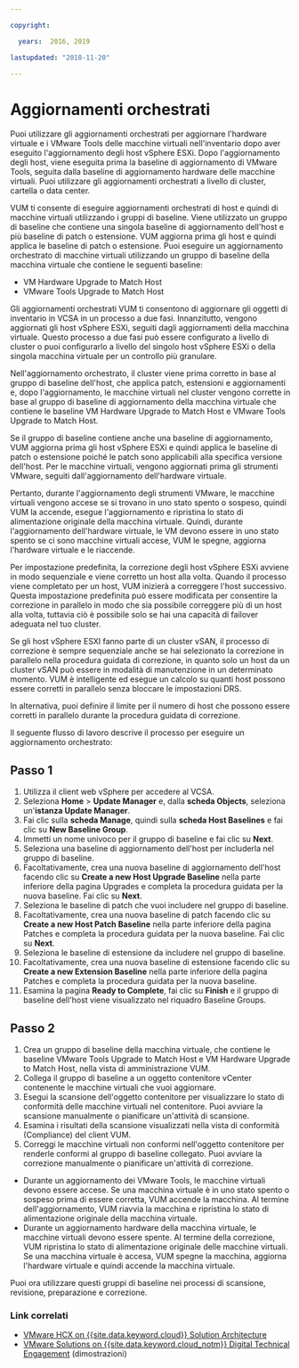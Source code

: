 ```yaml
---

copyright:

  years:  2016, 2019

lastupdated: "2018-11-20"

---
```


#	Aggiornamenti orchestrati

Puoi utilizzare gli aggiornamenti orchestrati per aggiornare l'hardware virtuale e i VMware Tools delle macchine virtuali nell'inventario dopo aver eseguito l'aggiornamento degli host vSphere ESXi. Dopo l'aggiornamento degli host, viene eseguita prima la baseline di aggiornamento di VMware Tools, seguita dalla baseline di aggiornamento hardware delle macchine virtuali. Puoi utilizzare gli aggiornamenti orchestrati a livello di cluster, cartella o data center.

VUM ti consente di eseguire aggiornamenti orchestrati di host e quindi di macchine virtuali utilizzando i gruppi di baseline. Viene utilizzato un gruppo di baseline che contiene una singola baseline di aggiornamento dell'host e più baseline di patch o estensione. VUM aggiorna prima gli host e quindi applica le baseline di patch o estensione. Puoi eseguire un aggiornamento orchestrato di macchine virtuali utilizzando un gruppo di baseline della macchina virtuale che contiene le seguenti baseline:
* VM Hardware Upgrade to Match Host
* VMware Tools Upgrade to Match Host

Gli aggiornamenti orchestrati VUM ti consentono di aggiornare gli oggetti di inventario in VCSA in un processo a due fasi. Innanzitutto, vengono aggiornati gli host vSphere ESXi, seguiti dagli aggiornamenti della macchina virtuale. Questo processo a due fasi può essere configurato a livello di cluster o puoi configurarlo a livello del singolo host vSphere ESXi o della singola macchina virtuale per un controllo più granulare.

Nell'aggiornamento orchestrato, il cluster viene prima corretto in base al gruppo di baseline dell'host, che applica patch, estensioni e aggiornamenti e, dopo l'aggiornamento, le macchine virtuali nel cluster vengono corrette in base al gruppo di baseline di aggiornamento della macchina virtuale che contiene le baseline VM Hardware Upgrade to Match Host e VMware Tools Upgrade to Match Host.

Se il gruppo di baseline contiene anche una baseline di aggiornamento, VUM aggiorna prima gli host vSphere ESXi e quindi applica le baseline di patch o estensione poiché le patch sono applicabili alla specifica versione dell'host. Per le macchine virtuali, vengono aggiornati prima gli strumenti VMware, seguiti dall'aggiornamento dell'hardware virtuale.

Pertanto, durante l'aggiornamento degli strumenti VMware, le macchine virtuali vengono accese se si trovano in uno stato spento o sospeso, quindi VUM la accende, esegue l'aggiornamento e ripristina lo stato di alimentazione originale della macchina virtuale. Quindi, durante l'aggiornamento dell'hardware virtuale, le VM devono essere in uno stato spento se ci sono macchine virtuali accese, VUM le spegne, aggiorna l'hardware virtuale e le riaccende.

Per impostazione predefinita, la correzione degli host vSphere ESXi avviene in modo sequenziale e viene corretto un host alla volta. Quando il processo viene completato per un host, VUM inizierà a correggere l'host successivo. Questa impostazione predefinita può essere modificata per consentire la correzione in parallelo in modo che sia possibile correggere più di un host alla volta, tuttavia ciò è possibile solo se hai una capacità di failover adeguata nel tuo cluster.

Se gli host vSphere ESXI fanno parte di un cluster vSAN, il processo di correzione è sempre sequenziale anche se hai selezionato la correzione in parallelo nella procedura guidata di correzione, in quanto solo un host da un cluster vSAN può essere in modalità di manutenzione in un determinato momento. VUM è intelligente ed esegue un calcolo su quanti host possono essere corretti in parallelo senza bloccare le impostazioni DRS.

In alternativa, puoi definire il limite per il numero di host che possono essere corretti in parallelo durante la procedura guidata di correzione.

Il seguente flusso di lavoro descrive il processo per eseguire un aggiornamento orchestrato:

## Passo 1

1. Utilizza il client web vSphere per accedere al VCSA.
2. Seleziona **Home** > **Update Manager** e, dalla **scheda Objects**, seleziona un'**istanza Update Manager**.
3. Fai clic sulla **scheda Manage**, quindi sulla **scheda Host Baselines** e fai clic su **New Baseline Group**.
4. Immetti un nome univoco per il gruppo di baseline e fai clic su **Next**.
5. Seleziona una baseline di aggiornamento dell'host per includerla nel gruppo di baseline.
6. Facoltativamente, crea una nuova baseline di aggiornamento dell'host facendo clic su **Create a new Host Upgrade Baseline** nella parte inferiore della pagina Upgrades e completa la procedura guidata per la nuova baseline. Fai clic su **Next**.
7. Seleziona le baseline di patch che vuoi includere nel gruppo di baseline.
8. Facoltativamente, crea una nuova baseline di patch facendo clic su **Create a new Host Patch Baseline** nella parte inferiore della pagina Patches e completa la procedura guidata per la nuova baseline. Fai clic su **Next**.
9. Seleziona le baseline di estensione da includere nel gruppo di baseline.
10. Facoltativamente, crea una nuova baseline di estensione facendo clic su **Create a new Extension Baseline** nella parte inferiore della pagina Patches e completa la procedura guidata per la nuova baseline.
11. Esamina la pagina **Ready to Complete**, fai clic su **Finish** e il gruppo di baseline dell'host viene visualizzato nel riquadro Baseline Groups.

## Passo 2

1. Crea un gruppo di baseline della macchina virtuale, che contiene le baseline VMware Tools Upgrade to Match Host e VM Hardware Upgrade to Match Host, nella vista di amministrazione VUM.
2. Collega il gruppo di baseline a un oggetto contenitore vCenter contenente le macchine virtuali che vuoi aggiornare.
3. Esegui la scansione dell'oggetto contenitore per visualizzare lo stato di conformità delle macchine virtuali nel contenitore. Puoi avviare la scansione manualmente o pianificare un'attività di scansione.
4. Esamina i risultati della scansione visualizzati nella vista di conformità (Compliance) del client VUM.
5. Correggi le macchine virtuali non conformi nell'oggetto contenitore per renderle conformi al gruppo di baseline collegato. Puoi avviare la correzione manualmente o pianificare un'attività di correzione.
* Durante un aggiornamento dei VMware Tools, le macchine virtuali devono essere accese. Se una macchina virtuale è in uno stato spento o sospeso prima di essere corretta, VUM accende la macchina. Al termine dell'aggiornamento, VUM riavvia la macchina e ripristina lo stato di alimentazione originale della macchina virtuale.
* Durante un aggiornamento hardware della macchina virtuale, le macchine virtuali devono essere spente. Al termine della correzione, VUM ripristina lo stato di alimentazione originale delle macchine virtuali. Se una macchina virtuale è accesa, VUM spegne la macchina, aggiorna l'hardware virtuale e quindi accende la macchina virtuale.

Puoi ora utilizzare questi gruppi di baseline nei processi di scansione, revisione, preparazione e correzione.

### Link correlati

* [VMware HCX on {{site.data.keyword.cloud}} Solution Architecture](https://www.ibm.com/cloud/garage/files/HCX_Architecture_Design.pdf)
* [VMware Solutions on {{site.data.keyword.cloud_notm}} Digital Technical Engagement](https://ibm-dte.mybluemix.net/ibm-vmware) (dimostrazioni)
